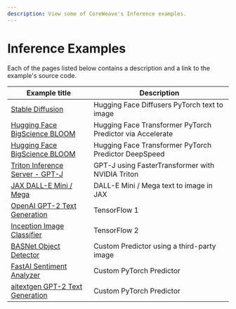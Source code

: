 ```yaml
---
description: View some of CoreWeave's Inference examples.
---
```


# Inference Examples

Each of the pages listed below contains a description and a link to the example's source code.

| Example title                                                                                                        | Description                                               |
| -------------------------------------------------------------------------------------------------------------------- | --------------------------------------------------------- |
| [Stable Diffusion](../../docs/compass/examples/pytorch-hugging-face-diffusers-stable-diffusion-text-to-image.md)     | Hugging Face Diffusers PyTorch text to image              |
| [Hugging Face BigScience BLOOM](../../docs/compass/examples/pytorch-hugging-face-transformers-bigscience-bloom.md)   | Hugging Face Transformer PyTorch Predictor via Accelerate |
| [Hugging Face BigScience BLOOM](../../docs/compass/examples/pytorch-hugging-face-transformers-bigscience-bloom-1.md) | Hugging Face Transformer PyTorch Predictor DeepSpeed      |
| [Triton Inference Server - GPT-J](../../docs/compass/examples/triton-inference-server-fastertransformer.md)          | GPT-J using FasterTransformer with NVIDIA Triton          |
| [JAX DALL-E Mini / Mega](../../docs/compass/examples/jax-dall-e-mini-mega.md)                                        | DALL-E Mini / Mega text to image in JAX                   |
| [OpenAI GPT-2 Text Generation](gpt-2/)                                                                               | TensorFlow 1                                              |
| [Inception Image Classifier](tensorflow2-image-classifier.md)                                                        | TensorFlow 2                                              |
| [BASNet Object Detector](custom-basnet.md)                                                                           | Custom Predictor using a third-party image                |
| [FastAI Sentiment Analyzer](custom-sentiment.md)                                                                     | Custom PyTorch Predictor                                  |
| [aitextgen GPT-2 Text Generation](custom-pytorch-aitextgen.md)                                                       | Custom PyTorch Predictor                                  |
